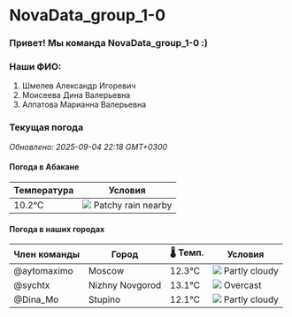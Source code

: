 # NovaData_group_1-0
### Привет! Мы команда NovaData_group_1-0 :)

### Наши ФИО:
1. Шмелев Александр Игоревич
2. Моисеева Дина Валерьевна
3. Алпатова Марианна Валерьевна

### Текущая погода
<!-- WEATHER:START -->
_Обновлено: 2025-09-04 22:18 GMT+0300_

#### Погода в Абакане

| Температура | Условия |
|-------------|----------|
| 10.2°C     | ![](https://cdn.weatherapi.com/weather/64x64/night/176.png) Patchy rain nearby |

#### Погода в наших городах

| Член команды  | Город               | 🌡️ Темп.  | Условия          |
|---------------|---------------------|-----------|--------------------|
| @aytomaximo    | Moscow              |   12.3°C | ![](https://cdn.weatherapi.com/weather/64x64/night/116.png) Partly cloudy |
| @sychtx        | Nizhny Novgorod     |   13.1°C | ![](https://cdn.weatherapi.com/weather/64x64/night/122.png) Overcast     |
| @Dina_Mo       | Stupino             |   12.1°C | ![](https://cdn.weatherapi.com/weather/64x64/night/116.png) Partly cloudy |

<!-- WEATHER:END -->
